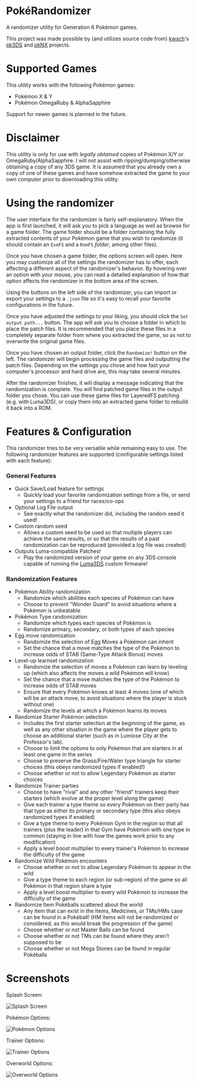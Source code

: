 # PokéRandomizer
A randomizer utility for Generation 6 Pokémon games.

This project was made possible by (and utilizes source code from) [kwsch](https://github.com/kwsch)'s [pk3DS](https://github.com/kwsch/pk3DS) and [pkNX](https://github.com/kwsch/pkNX) projects.

# Supported Games
This utility works with the following Pokémon games:

- Pokémon X & Y
- Pokémon OmegaRuby & AlphaSapphire

Support for newer games is planned in the future.

# Disclaimer
This utility is only for use with *legally obtained* copies of Pokémon X/Y or OmegaRuby/AlphaSapphire. I will not assist with ripping/dumping/otherwise obtaining a copy of any 3DS game. It is assumed that you already own a copy of one of these games and have somehow extracted the game to your own computer prior to downloading this utility.

# Using the randomizer
The user interface for the randomizer is fairly self-explanatory. When the app is first launched, it will ask you to pick a language as well as browse for a game folder. The game folder should be a folder containing the fully extracted contents of your Pokémon game that you wish to randomize (it should contain an `ExeFS` and a `RomFS` *folder*, among other files).

Once you have chosen a game folder, the options screen will open. Here you may customize all of the settings the randomizer has to offer, each affecting a different aspect of the randomizer's behavior. By hovering over an option with your mouse, you can read a detailed explanation of how that option affects the randomizer in the bottom area of the screen.

Using the buttons on the left side of the randomizer, you can import or export your settings to a `.json` file so it's easy to recall your favorite configurations in the future.

Once you have adjusted the settings to your liking, you should click the `Set output path...` button. The app will ask you to choose a folder in which to place the patch files. It is recommended that you place these files in a completely separate folder from where you extracted the game, so as not to overwrite the original game files.

Once you have chosen an output folder, click the `Randomize!` button on the left. The randomizer will begin processing the game files and outputting the patch files. Depending on the settings you chose and how fast your computer's processor and hard drive are, this may take several minutes.

After the randomizer finishes, it will display a message indicating that the randomization is complete. You will find patched game files in the output folder you chose. You can use these game files for LayeredFS patching (e.g. with Luma3DS), or copy them into an extracted game folder to rebuild it back into a ROM.

# Features & Configuration
This randomizer tries to be very versatile while remaining easy to use. The following randomizer features are supported (configurable settings listed with each feature):

### General Features

- Quick Save/Load feature for settings
  - Quickly load your favorite randomization settings from a file, or send your settings to a friend for races/co-ops
- Optional Log File output
  - See exactly what the randomizer did, including the random seed it used!
- Custom random seed
  - Allows a custom seed to be used so that multiple players can achieve the same results, or so that the results of
    a past randomization can be reproduced (provided a log file was created)
- Outputs Luma-compatible Patches!
  - Play the randomized version of your game on any 3DS console capable of running the [Luma3DS](https://github.com/AuroraWright/Luma3DS) custom firmware!
  
### Randomization Features
  
- Pokémon Ability randomization
  - Randomize which abilities each species of Pokémon can have
  - Choose to prevent "Wonder Guard" to avoid situations where a Pokémon is unbeatable
- Pokémon Type randomization
  - Randomize which types each species of Pokémon is
  - Randomize primary, secondary, or both types of each species
- Egg move randomization
  - Randomize the selection of Egg Moves a Pokémon can inherit
  - Set the chance that a move matches the type of the Pokémon to increase odds of STAB (Same-Type Attack Bonus) moves
- Level-up learnset randomization
  - Randomize the selection of moves a Pokémon can learn by leveling up (which also affects the moves a wild Pokémon will know)
  - Set the chance that a move matches the type of the Pokémon to increase odds of STAB moves
  - Ensure that every Pokémon knows at least 4 moves (one of which will be an attack move, to avoid situations where the player is stuck without one)
  - Randomize the levels at which a Pokémon learns its moves
- Randomize Starter Pokémon selection
  - Includes the first starter selection at the beginning of the game, as well as any other situation in the game where the player gets to choose an additional starter (such as in Lumiose City at the Professor's lab).
  - Choose to limit the options to only Pokémon that are starters in at least one game in the series
  - Choose to preserve the Grass/Fire/Water type triangle for starter choices (this obeys randomized types if enabled!)
  - Choose whether or not to allow Legendary Pokémon as starter choices
- Randomize Trainer parties
  - Choose to have "rival" and any other "friend" trainers keep their starters (which evolve at the proper level along the game)
  - Give each trainer a type theme so every Pokémon on their party has that type as either its primary or secondary type (this also obeys randomized types if enabled)
  - Give a type theme to every Pokémon Gym in the region so that all trainers (plus the leader) in that Gym have Pokémon with one type in common (staying in line with how the games work prior to any modification)
  - Apply a level boost multiplier to every trainer's Pokémon to increase the difficulty of the game
- Randomize Wild Pokémon encounters
  - Choose whether or not to allow Legendary Pokémon to appear in the wild
  - Give a type theme to each region (or sub-region) of the game so all Pokémon in that region share a type
  - Apply a level boost multiplier to every wild Pokémon to increase the difficulty of the game
- Randomize Item Pokéballs scattered about the world
  - Any item that can exist in the Items, Medicines, or TMs/HMs case can be found in a Pokéball!
    (HM items will not be randomized or considered, as this would break the progression of the game)
  - Choose whether or not Master Balls can be found
  - Choose whether or not TMs can be found where they aren't supposed to be
  - Choose whether or not Mega Stones can be found in regular Pokéballs

# Screenshots
Splash Screen:
  
![Splash Screen](https://i.imgur.com/ow6v5un.png)

Pokémon Options:
  
![Pokémon Options](https://i.imgur.com/MuMQPHu.png)

Trainer Options:
  
![Trainer Options](https://i.imgur.com/0lQwaQB.png)

Overworld Options:
  
![Overworld Options](https://i.imgur.com/quUgo0J.png)
